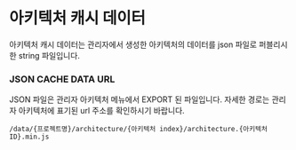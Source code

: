 아키텍처 캐시 데이터
==========================

아키텍처 캐시 데이터는 관리자에서 생성한 아키텍처의 데이터를 json 파일로 퍼블리시한 string 파일입니다.

### JSON CACHE DATA URL

JSON 파일은 관리자 아키텍처 메뉴에서 EXPORT 된 파일입니다.
자세한 경로는 관리자 아키텍처에 표기된 url 주소를 확인하시기 바랍니다.

```
/data/{프로젝트명}/architecture/{아키텍처 index}/architecture.{아키텍처ID}.min.js
```

